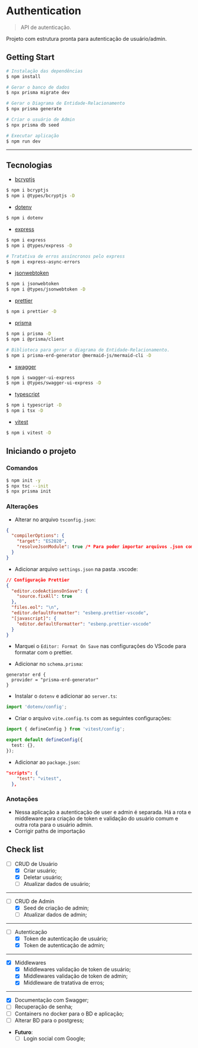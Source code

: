 # Authentication

> API de autenticação.

Projeto com estrutura pronta para autenticação de usuário/admin.

## Getting Start

```bash
# Instalação das dependências
$ npm install

# Gerar o banco de dados
$ npx prisma migrate dev

# Gerar o Diagrama de Entidade-Relacionamento
$ npx prisma generate

# Criar o usuário de Admin
$ npx prisma db seed
```

```bash
# Executar aplicação
$ npm run dev
```

---

## Tecnologias

- [bcryptjs](asd)

```bash
$ npm i bcryptjs
$ npm i @types/bcryptjs -D
```

- [dotenv](asd)

```bash
$ npm i dotenv
```

- [express](asd)

```bash
$ npm i express
$ npm i @types/express -D

# Tratativa de erros assíncronos pelo express
$ npm i express-async-errors
```

<!-- - [jest](asd)

```bash
$ npm i jest ts-jest ts-node @types/jest -D

# Arquivo de configuração
$ npx jest --init
``` -->

- [jsonwebtoken](asd)

```bash
$ npm i jsonwebtoken
$ npm i @types/jsonwebtoken -D
```

- [prettier](asd)

```bash
$ npm i prettier -D
```

- [prisma](asd)

```bash
$ npm i prisma -D
$ npm i @prisma/client

# Biblioteca para gerar o diagrama de Entidade-Relacionamento.
$ npm i prisma-erd-generator @mermaid-js/mermaid-cli -D
```

- [swagger](asd)

```bash
$ npm i swagger-ui-express
$ npm i @types/swagger-ui-express -D
```

- [typescript](asd)

```bash
$ npm i typescript -D
$ npm i tsx -D
```

- [vitest](asd)

```bash
$ npm i vitest -D
```

## Iniciando o projeto

### **Comandos**

```bash
$ npm init -y
$ npx tsc --init
$ npx prisma init
```

### **Alterações**

- Alterar no arquivo `tsconfig.json`:

```json
{
  "compilerOptions": {
    "target": "ES2020",
    "resolveJsonModule": true /* Para poder importar arquivos .json como swagger.json */
  }
}
```

- Adicionar arquivo `settings.json` na pasta .vscode:

```json
// Configuração Prettier
{
  "editor.codeActionsOnSave": {
    "source.fixAll": true
  },
  "files.eol": "\n",
  "editor.defaultFormatter": "esbenp.prettier-vscode",
  "[javascript]": {
    "editor.defaultFormatter": "esbenp.prettier-vscode"
  }
}
```

- Marquei o `Editor: Format On Save` nas configurações do VScode para formatar com o prettier.

- Adicionar no `schema.prisma`:

```prisma
generator erd {
  provider = "prisma-erd-generator"
}
```

- Instalar o `dotenv` e adicionar ao `server.ts`:

```ts
import 'dotenv/config';
```

- Criar o arquivo `vite.config.ts` com as seguintes configurações:

```ts
import { defineConfig } from 'vitest/config';

export default defineConfig({
  test: {},
});
```

- Adicionar ao `package.json`:

```json
"scripts": {
    "test": "vitest",
  },
```

<!-- - Alterar no arquivos `jest.config.ts`:

```ts
bail: true,
preset: "ts-jest",
``` -->

### Anotações

- Nessa aplicação a autenticação de user e admin é separada. Há a rota e middleware para criação de token e validação do usuário comum e outra rota para o usuário admin.
- Corrigir paths de importação

## Check list

- [ ] CRUD de Usuário
  - [x] Criar usuário;
  - [x] Deletar usuário;
  - [ ] Atualizar dados de usuário;

---

- [ ] CRUD de Admin
  - [x] Seed de criação de admin;
  - [ ] Atualizar dados de admin;

---

- [ ] Autenticação
  - [x] Token de autenticação de usuário;
  - [x] Token de autenticação de admin;

---

- [x] Middlewares
  - [x] Middlewares validação de token de usuário;
  - [x] Middlewares validação de token de admin;
  - [x] Middleware de tratativa de erros;

---

- [x] Documentação com Swagger;
- [ ] Recuperação de senha;
- [ ] Containers no docker para o BD e aplicação;
- [ ] Alterar BD para o postgress;

- **Futuro**:
  - [ ] Login social com Google;

<!-- ## Há fazer!

- Separar model de refresh token de user e admin;
- Alterar nomenclatura de Users para User;
- Alterar model de user retirando o campo googleId;
- Alterar model de admin e deixar o campo refreshToken como o de user;
- Corrigir código de `GenerateToken` e `GenerateRefreshToken`;
- Rever a lógica do Refresh Token para criar um novo token e um novo refresh token, cada vez que o refresh token for usado, e caso expire o usuário deverar logar novamente; -->
